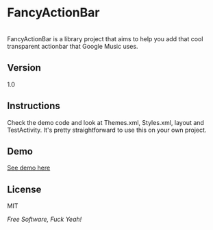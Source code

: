 FancyActionBar
=========

<br />FancyActionBar is a library project that aims to help you add that cool transparent actionbar that Google Music uses.


Version
-
1.0

Instructions
-
Check the demo code and look at Themes.xml, Styles.xml, layout and TestActivity.
It's pretty straightforward to use this on your own project.

Demo
-----------

[See demo here]


License
-

MIT

*Free Software, Fuck Yeah!*

  [See demo here]: https://github.com/cuub/fancyactionbar-sample
  

    
